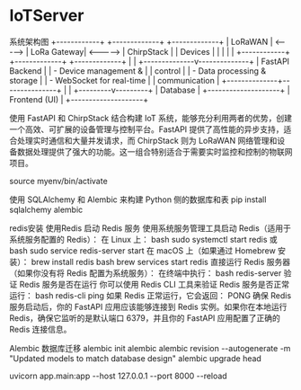 # IoTServer
系统架构图
+------------+          +-------------+          +-------------+
| LoRaWAN    |  <-----> | LoRa Gateway|  <-----> | ChirpStack  |
| Devices    |          |             |          |             |
+------------+          +-------------+          +-------------+
                                                   |
                                                   |
                                    +--------------v--------------+
                                    |       FastAPI Backend        |
                                    |  - Device management &       |
                                    |    control                   |
                                    |  - Data processing & storage |
                                    |  - WebSocket for real-time   |
                                    |    communication             |
                                    +--------------+---------------+
                                                   |
                                                   |
                                         +---------v---------+
                                         |       Database     |
                                         +--------------------+
                                         |     Frontend (UI)   |
                                         +--------------------+

使用 FastAPI 和 ChirpStack 结合构建 IoT 系统，能够充分利用两者的优势，创建一个高效、可扩展的设备管理与控制平台。FastAPI 提供了高性能的异步支持，适合处理实时通信和大量并发请求，而 ChirpStack 则为 LoRaWAN 网络管理和设备数据处理提供了强大的功能。这一组合特别适合于需要实时监控和控制的物联网项目。

source myenv/bin/activate 

使用 SQLAlchemy 和 Alembic 来构建 Python 侧的数据库和表
pip install sqlalchemy alembic

redis安装
使用Redis
启动 Redis 服务
使用系统服务管理工具启动 Redis（适用于系统服务配置的 Redis）：
在 Linux 上：
bash
sudo systemctl start redis
或
bash
sudo service redis-server start
在 macOS 上（如果通过 Homebrew 安装）：
brew install redis
bash
brew services start redis
直接运行 Redis 服务器（如果你没有将 Redis 配置为系统服务）：
在终端中执行：
bash
redis-server
验证 Redis 服务是否在运行
你可以使用 Redis CLI 工具来验证 Redis 服务是否正常运行：
bash
redis-cli ping
如果 Redis 正常运行，它会返回：
PONG
确保 Redis 服务启动后，你的 FastAPI 应用应该能够连接到 Redis 实例。如果你在本地运行 Redis，确保它监听的是默认端口 6379，并且你的 FastAPI 应用配置了正确的 Redis 连接信息。

Alembic 数据库迁移
alembic init alembic
alembic revision --autogenerate -m "Updated models to match database design"
alembic upgrade head


uvicorn app.main:app --host 127.0.0.1 --port 8000 --reload    

